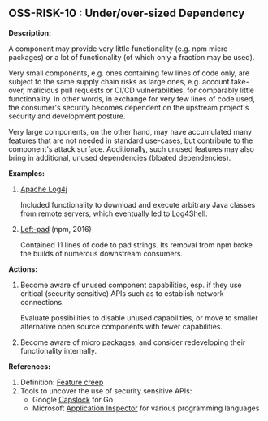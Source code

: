 ## OSS-RISK-10 : Under/over-sized Dependency

**Description:**

A component may provide very little functionality (e.g. npm micro packages) or a lot of functionality (of which only a fraction may be used).

Very small components, e.g. ones containing few lines of code only, are subject to the same supply chain risks as large ones, e.g. account take-over, malicious pull requests or CI/CD vulnerabilities, for comparably little functionality. In other words, in exchange for very few lines of code used, the consumer's security becomes dependent on the upstream project's security and development posture.
 
Very large components, on the other hand, may have accumulated many features that are not needed in standard use-cases, but contribute to the component's attack surface. Additionally, such unused features may also bring in additional, unused dependencies (bloated dependencies).

**Examples:**

1. [Apache Log4j](https://logging.apache.org/log4j/2.x/)

    Included functionality to download and execute arbitrary Java classes from remote servers, which eventually led to [Log4Shell](https://en.wikipedia.org/wiki/Log4Shell).  

2. [Left-pad](https://www.theregister.com/2016/03/23/npm_left_pad_chaos/) (npm, 2016)

    Contained 11 lines of code to pad strings. Its removal from npm broke the builds of numerous downstream consumers.

**Actions:**

1. Become aware of unused component capabilities, esp. if they use critical (security sensitive) APIs such as to establish network connections.

    Evaluate possibilities to disable unused capabilities, or move to smaller alternative open source components with fewer capabilities.
2. Become aware of micro packages, and consider redeveloping their functionality internally.

**References:**

1. Definition: [Feature creep](https://en.wikipedia.org/wiki/Feature_creep)
2. Tools to uncover the use of security sensitive APIs:
    - Google [Capslock](https://github.com/google/capslock) for Go
    - Microsoft [Application Inspector](https://github.com/microsoft/ApplicationInspector) for various programming languages
